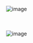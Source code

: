 ![image](https://github.com/oskardu/framer100days/blob/master/day020_login.framer/showcase/1.gif)
</br>
</br>
</br>
</br>
![image](https://github.com/oskardu/framer100days/blob/master/day020_login.framer/showcase/4.png)
